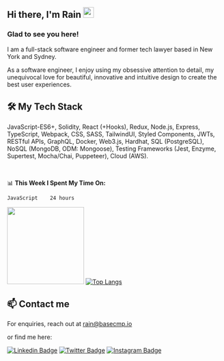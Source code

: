 ## Hi there, I'm Rain <img src="https://media.giphy.com/media/hvRJCLFzcasrR4ia7z/giphy.gif" width="25px">

### Glad to see you here!

I am a full-stack software engineer and former tech lawyer based in New York and Sydney.

As a software engineer, I enjoy using my obsessive attention to detail, my unequivocal love for beautiful, innovative and intuitive design to create the best user experiences. 


## 🛠 My Tech Stack 

JavaScript-ES6+, Solidity, React (+Hooks), Redux, Node.js, Express, TypeScript, Webpack, CSS, SASS, TailwindUI, Styled Components, JWTs, RESTful APIs, GraphQL, Docker, Web3.js, Hardhat, SQL (PostgreSQL), NoSQL (MongoDB, ODM: Mongoose), Testing Frameworks (Jest, Enzyme, Supertest, Mocha/Chai, Puppeteer), Cloud (AWS).

</br>

📊 **This Week I Spent My Time On:**
```text
JavaScript    24 hours
```

<img height="180em" src="https://github-readme-stats.vercel.app/api?username=crumblepie&show_icons=true)" />  [![Top Langs](https://github-readme-stats.vercel.app/api/top-langs/?username=crumblepie&layout=compact)](https://github.com/anuraghazra/github-readme-stats)

## 📫 Contact me 

For enquiries, reach out at rain@basecmp.io

or find me here:

[![Linkedin Badge](https://img.shields.io/badge/-LinkedIn-0e76a8?style=flat-square&logo=Linkedin&logoColor=white)](https://linkedin.com/in/rainhsu)
[![Twitter Badge](https://img.shields.io/badge/-Twitter-00acee?style=flat-square&logo=Twitter&logoColor=white)](https://twitter.com/_rainhsu)
[![Instagram Badge](https://img.shields.io/badge/-Instagram-e4405f?style=flat-square&logo=Instagram&logoColor=white)](https://instagram.com/rainlewis/)

<!--
**crumblepie/crumblepie** is a ✨ _special_ ✨ repository because its `README.md` (this file) appears on your GitHub profile.

Here are some ideas to get you started:

- 🔭 I’m currently working on ...
- 🌱 I’m currently learning ...
- 👯 I’m looking to collaborate on ...
- 🤔 I’m looking for help with ...
- 💬 Ask me about ...
- 📫 How to reach me: ...
- 😄 Pronouns: ...
- ⚡ Fun fact: ...
-->
